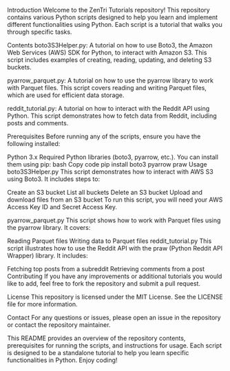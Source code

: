 Introduction
Welcome to the ZenTri Tutorials repository! This repository contains various Python scripts designed to help you learn and implement different functionalities using Python. Each script is a tutorial that walks you through specific tasks.

Contents
boto3S3Helper.py: A tutorial on how to use Boto3, the Amazon Web Services (AWS) SDK for Python, to interact with Amazon S3. This script includes examples of creating, reading, updating, and deleting S3 buckets.

pyarrow_parquet.py: A tutorial on how to use the pyarrow library to work with Parquet files. This script covers reading and writing Parquet files, which are used for efficient data storage.

reddit_tutorial.py: A tutorial on how to interact with the Reddit API using Python. This script demonstrates how to fetch data from Reddit, including posts and comments.

Prerequisites
Before running any of the scripts, ensure you have the following installed:

Python 3.x
Required Python libraries (boto3, pyarrow, etc.). You can install them using pip:
bash
Copy code
pip install boto3 pyarrow praw
Usage
boto3S3Helper.py
This script demonstrates how to interact with AWS S3 using Boto3. It includes steps to:

Create an S3 bucket
List all buckets
Delete an S3 bucket
Upload and download files from an S3 bucket
To run this script, you will need your AWS Access Key ID and Secret Access Key.

pyarrow_parquet.py
This script shows how to work with Parquet files using the pyarrow library. It covers:

Reading Parquet files
Writing data to Parquet files
reddit_tutorial.py
This script illustrates how to use the Reddit API with the praw (Python Reddit API Wrapper) library. It includes:

Fetching top posts from a subreddit
Retrieving comments from a post
Contributing
If you have any improvements or additional tutorials you would like to add, feel free to fork the repository and submit a pull request.

License
This repository is licensed under the MIT License. See the LICENSE file for more information.

Contact
For any questions or issues, please open an issue in the repository or contact the repository maintainer.

This README provides an overview of the repository contents, prerequisites for running the scripts, and instructions for usage. Each script is designed to be a standalone tutorial to help you learn specific functionalities in Python. Enjoy coding!
